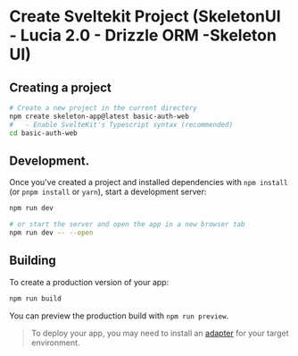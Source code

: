 # Create Sveltekit Project (SkeletonUI - Lucia 2.0 - Drizzle ORM -Skeleton UI)

## Creating a project
```bash
# Create a new project in the current directory
npm create skeleton-app@latest basic-auth-web
#	- Enable SvelteKit's Typescript syntax (recommended)
cd basic-auth-web						
```

## Development.

Once you've created a project and installed dependencies with `npm install` (or `pnpm install` or `yarn`), start a development server:

```bash
npm run dev

# or start the server and open the app in a new browser tab
npm run dev -- --open
```

## Building

To create a production version of your app:

```bash
npm run build
```

You can preview the production build with `npm run preview`.

> To deploy your app, you may need to install an [adapter](https://kit.svelte.dev/docs/adapters) for your target environment.
